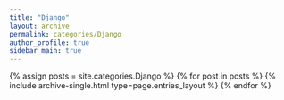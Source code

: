 ```yaml
---
title: "Django"
layout: archive
permalink: categories/Django
author_profile: true
sidebar_main: true
---
```


{% assign posts = site.categories.Django %}
{% for post in posts %} {% include archive-single.html type=page.entries_layout %} {% endfor %}
